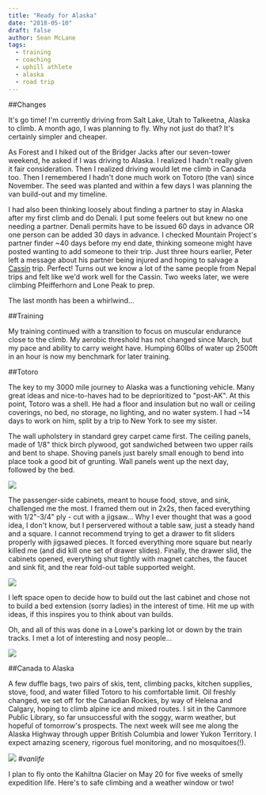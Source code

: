 ```yaml
---
title: "Ready for Alaska"
date: "2018-05-10"
draft: false
author: Sean McLane
tags:
  - training
  - coaching
  - uphill athlete
  - alaska
  - road trip
---
```


##Changes

It's go time! I'm currently driving from Salt Lake, Utah to Talkeetna, Alaska to climb. A month ago, I was planning to fly. Why not just do that? It's certainly simpler and cheaper.

As Forest and I hiked out of the Bridger Jacks after our seven-tower weekend, he asked if I was driving to Alaska. I realized I hadn't really given it fair consideration. Then I realized driving would let me climb in Canada too. Then I remembered I hadn't done much work on Totoro (the van) since November. The seed was planted and within a few days I was planning the van build-out and my timeline.

I had also been thinking loosely about finding a partner to stay in Alaska after my first climb and do Denali. I put some feelers out but knew no one needing a partner. Denali permits have to be issued 60 days in advance OR one person can be added 30 days in advance. I checked Mountain Project's partner finder ~40 days before my end date, thinking someone might have posted wanting to add someone to their trip. Just three hours earlier, Peter left a message about his partner being injured and hoping to salvage a [Cassin](https://www.youtube.com/watch?v=1dCxQEcHjls) trip. Perfect! Turns out we know a lot of the same people from Nepal trips and felt like we'd work well for the Cassin. Two weeks later, we were climbing Pfeifferhorn and Lone Peak to prep.

The last month has been a whirlwind...

##Training

My training continued with a transition to focus on muscular endurance close to the climb. My aerobic threshold has not changed since March, but my pace and ability to carry weight have. Humping 60lbs of water up 2500ft in an hour is now my benchmark for later training.

##Totoro

The key to my 3000 mile journey to Alaska was a functioning vehicle. Many great ideas and nice-to-haves had to be deprioritized to "post-AK". At this point, Totoro was a shell. He had a floor and insulation but no wall or ceiling coverings, no bed, no storage, no lighting, and no water system. I had ~14 days to work on him, split by a trip to New York to see my sister.

The wall upholstery in standard grey carpet came first. The ceiling panels, made of 1/8" thick birch plywood, got sandwiched between two upper rails and bent to shape. Shoving panels just barely small enough to bend into place took a good bit of grunting. Wall panels went up the next day, followed by the bed. 

![](bed.jpg)

The passenger-side cabinets, meant to house food, stove, and sink, challenged me the most. I framed them out in 2x2s, then faced everything with 1/2"-3/4" ply - cut with a jigsaw... Why I ever thought that was a good idea, I don't know, but I perservered without a table saw, just a steady hand and a square. I cannot recommend trying to get a drawer to fit sliders properly with jigsawed pieces. It forced everything more square but nearly killed me (and did kill one set of drawer slides). Finally, the drawer slid, the cabinets opened, everything shut tightly with magnet catches, the faucet and sink fit, and the rear fold-out table supported weight.

![](cabinets.jpg)

I left space open to decide how to build out the last cabinet and chose not to build a bed extension (sorry ladies) in the interest of time. Hit me up with ideas, if this inspires you to think about van builds.

Oh, and all of this was done in a Lowe's parking lot or down by the train tracks. I met a lot of interesting and nosy people...

![](finished.jpg)

##Canada to Alaska

A few duffle bags, two pairs of skis, tent, climbing packs, kitchen supplies, stove, food, and water filled Totoro to his comfortable limit. Oil freshly changed, we set off for the Canadian Rockies, by way of Helena and Calgary, hoping to climb alpine ice and mixed routes. I sit in the Canmore Public Library, so far unsuccessful with the soggy, warm weather, but hopeful of tomorrow's prospects. The next week will see me along the Alaska Highway through upper British Columbia and lower Yukon Territory. I expect amazing scenery, rigorous fuel monitoring, and no mosquitoes(!).

![](used.jpg)
*#vanlife*

I plan to fly onto the Kahiltna Glacier on May 20 for five weeks of smelly expedition life. Here's to safe climbing and a weather window or two!
